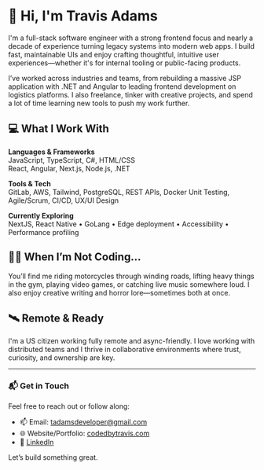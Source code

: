 # 👋 Hi, I'm Travis Adams

I'm a full-stack software engineer with a strong frontend focus and nearly a decade of experience turning legacy systems into modern web apps. I build fast, maintainable UIs and enjoy crafting thoughtful, intuitive user experiences—whether it's for internal tooling or public-facing products.

I’ve worked across industries and teams, from rebuilding a massive JSP application with .NET and Angular to leading frontend development on logistics platforms. I also freelance, tinker with creative projects, and spend a lot of time learning new tools to push my work further.

## 💻 What I Work With

**Languages & Frameworks**  
JavaScript, TypeScript, C#, HTML/CSS  
React, Angular, Next.js, Node.js, .NET

**Tools & Tech**  
GitLab, AWS, Tailwind, PostgreSQL, REST APIs, Docker 
Unit Testing, Agile/Scrum, CI/CD, UX/UI Design

**Currently Exploring**  
NextJS, React Native • GoLang • Edge deployment • Accessibility • Performance profiling

## 🏄‍♂️ When I’m Not Coding...

You’ll find me riding motorcycles through winding roads, lifting heavy things in the gym, playing video games, or catching live music somewhere loud. I also enjoy creative writing and horror lore—sometimes both at once.

## 🛰 Remote & Ready

I'm a US citizen working fully remote and async-friendly. I love working with distributed teams and I thrive in collaborative environments where trust, curiosity, and ownership are key.

---

### 📬 Get in Touch

Feel free to reach out or follow along:

- 📫 Email: tadamsdeveloper@gmail.com  
- 🌐 Website/Portfolio: [codedbytravis.com](https://www.codedbytravis.com)
- 🧾 [LinkedIn](https://www.linkedin.com/in/travis-a-768637a2/)

Let’s build something great.

